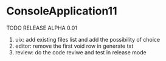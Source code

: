 # ConsoleApplication11
TODO RELEASE ALPHA 0.01
1. uix:     add existing files list and add the possibility of choice
2. editor:  remove the first void row in generate txt
3. review:  do the code reviwe and test in release mode
